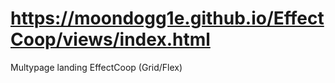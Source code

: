# https://moondogg1e.github.io/EffectCoop/views/index.html

Multypage landing EffectCoop (Grid/Flex)
